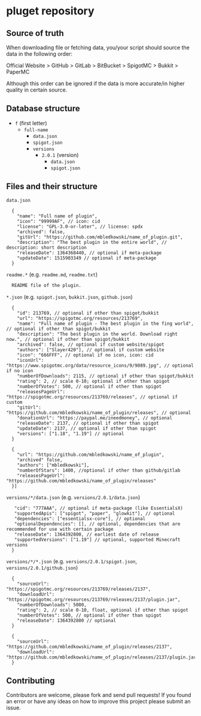 # pluget repository

## Source of truth

When downloading file or fetching data, you/your script should source the data in the following order:

Official Website > GitHub > GitLab > BitBucket > SpigotMC > Bukkit > PaperMC

Although this order can be ignored if the data is more accurate/in higher quality in certain source.

## Database structure

- `f` (first letter)
  - `full-name`
    - `data.json`
    - `spigot.json`
    - `versions`
      - `2.0.1` (version)
        - `data.json`
        - `spigot.json`

## Files and their structure

`data.json`
```jsonc
  {
    "name": "Full name of plugin",
    "icon": "99999AF", // icon: cid
    "license": "GPL-3.0-or-later", // license: spdx
    "archived": false,
    "gitUrl": "https://github.com/mbledkowski/name_of_plugin.git",
    "description": "The best plugin in the entire world", // description: short description
    "releaseDate": 1364368440, // optional if meta-package
    "updateDate": 1515903349 // optional if meta-package
  }
```

`readme.*` (e.g. `readme.md`, `readme.txt`)
```txt
  README file of the plugin.
```

`*.json` (e.g. `spigot.json`, `bukkit.json`, `github.json`)
```jsonc
  {
    "id": 213769, // optional if other than spigot/bukkit
    "url": "https://spigotmc.org/resources/213769",
    "name": "Full name of plugin - The best plugin in the fing world", // optional if other than spigot/bukkit 
    "description": "The best plugin in the world. Download right now.", // optional if other than spigot/bukkit
    "archived": false, // optional if custom website/spigot
    "authors": ["Slayer420"], // optional if custom website
    "icon": "666FFF", // optional if no icon, icon: cid
    "iconUrl": "https://www.spigotmc.org/data/resource_icons/9/9089.jpg", // optional if no icon
    "numberOfDownloads": 2115, // optional if other than spigot/bukkit
    "rating": 2, // scale 0-10; optional if other than spigot
    "numberOfVotes": 500, // optional if other than spigot
    "releasesPageUrl": "https://spigotmc.org/resources/213769/releases", // optional if custom
    "gitUrl": "https://github.com/mbledkowski/name_of_plugin/releases", // optional
    "donationUrl": "https://paypal.me/ineedmoney", // optional
    "releaseDate": 2137, // optional if other than spigot
    "updateDate": 2137, // optional if other than spigot
    "versions": ["1.18", "1.19"] // optional
  }
```
```jsonc
  {
    "url": "https://github.com/mbledkowski/name_of_plugin",
    "archived" false,
    "authors": ["mbledkowski"],
    "numberOfStars": 1400, //optional if other than github/gitlab
    "releasesPageUrl": "https://github.com/mbledkowski/name_of_plugin/releases"
  }]
```

`versions/*/data.json` (e.g. `versions/2.0.1/data.json`)
```jsonc
   "cid": "777AAA", // optional if meta-package (like EssentialsX)
   "supportedApis": ["spigot", "paper", "glowkit"], // optional
   "dependencies": ["essentialsx-core"], // optional
   "optionalDependencies": [], // optional, dependencies that are recommended for use with certain package
   "releaseDate": 1364392800, // earliest date of release
   "supportedVersions": ["1.19"] // optional, supported Minecraft versions
  }
```

`versions/*/*.json` (e.g. `versions/2.0.1/spigot.json`, `versions/2.0.1/github.json`)
```jsonc
  {
    "sourceUrl": "https://spigotmc.org/resources/213769/releases/2137",
    "downloadUrl": "https://spigotmc.org/resources/213769/releases/2137/plugin.jar",
    "numberOfDownloads": 5000,
    "rating": 2, // scale 0-10, float, optional if other than spigot
    "numberOfVotes": 500, // optional if other than spigot
    "releaseDate": 1364392800 // optional
  }
```
```jsonc
  {
    "sourceUrl": "https://github.com/mbledkowski/name_of_plugin/releases/2137",
    "downloadUrl": "https://github.com/mbledkowski/name_of_plugin/releases/2137/plugin.jar"
  }
```

## Contributing

Contributors are welcome, please fork and send pull requests!
If you found an error or have any ideas on how to improve this project please submit an issue.

